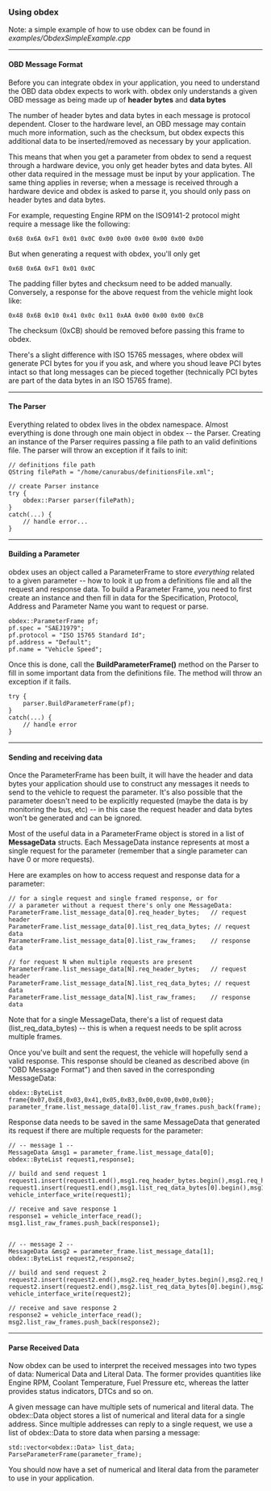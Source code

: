 ### Using obdex 
Note: a simple example of how to use obdex can be found in _examples/ObdexSimpleExample.cpp_
***
#### OBD Message Format  
Before you can integrate obdex in your application, you need to understand the OBD data obdex expects to work with. obdex only understands a given OBD message as being made up of **header bytes** and **data bytes**

The number of header bytes and data bytes in each message is protocol dependent. Closer to the hardware level, an OBD message may contain much more information, such as the checksum, but obdex expects this additional data to be inserted/removed as necessary by your application. 

This means that when you get a parameter from obdex to send a request through a hardware device, you only get header bytes and data bytes. All other data required in the message must be input by your application. The same thing applies in reverse; when a message is received through a hardware device and obdex is asked to parse it, you should only pass on header bytes and data bytes.

For example, requesting Engine RPM on the ISO9141-2 protocol might require a message like the following:

    0x68 0x6A 0xF1 0x01 0x0C 0x00 0x00 0x00 0x00 0x00 0xD0

But when generating a request with obdex, you'll only get

    0x68 0x6A 0xF1 0x01 0x0C
    
The padding filler bytes and checksum need to be added manually. Conversely, a response for the above request from the vehicle might look like:

    0x48 0x6B 0x10 0x41 0x0c 0x11 0xAA 0x00 0x00 0x00 0xCB

The checksum (0xCB) should be removed before passing this frame to obdex.

There's a slight difference with ISO 15765 messages, where obdex will generate PCI bytes for you if you ask, and where you shoud leave PCI bytes intact so that long messages can be pieced together (technically PCI bytes are part of the data bytes in an ISO 15765 frame).

***

#### The Parser
Everything related to obdex lives in the obdex namespace. Almost everything is done through one main object in obdex -- the Parser. Creating an instance of the Parser requires passing a file path to an valid definitions file. The parser will throw an exception if it fails to init:

    // definitions file path
    QString filePath = "/home/canurabus/definitionsFile.xml";
    
    // create Parser instance
    try {
		obdex::Parser parser(filePath);
	}
	catch(...) {
		// handle error...
	}
    
***

#### Building a Parameter
obdex uses an object called a ParameterFrame to store *everything* related to a given parameter -- how to look it up from a definitions file and all the request and response data. To build a Parameter Frame, you need to first create an instance and then fill in data for the Specification, Protocol, Address and Parameter Name you want to request or parse.

    obdex::ParameterFrame pf;
    pf.spec = "SAEJ1979";
    pf.protocol = "ISO 15765 Standard Id";
    pf.address = "Default";
    pf.name = "Vehicle Speed";

Once this is done, call the **BuildParameterFrame()** method on the Parser to fill in some important data from the definitions file. The method will throw an exception if it fails.

	try {
		parser.BuildParameterFrame(pf);
	}
	catch(...) {
		// handle error
	}
    
***

#### Sending and receiving data
Once the ParameterFrame has been built, it will have the header and data bytes your application should use to construct any messages it needs to send to the vehicle to request the parameter. It's also possible that the parameter doesn't need to be explicitly requested (maybe the data is by monitoring the bus, etc) -- in this case the request header and data bytes won't be generated and can be ignored.

Most of the useful data in a ParameterFrame object is stored in a list of **MessageData** structs. Each MessageData instance represents at most a single request for the parameter (remember that a single parameter can have 0 or more requests).

Here are examples on how to access request and response data for a parameter:

    // for a single request and single framed response, or for
    // a parameter without a request there's only one MessageData:
    ParameterFrame.list_message_data[0].req_header_bytes;   // request header
    ParameterFrame.list_message_data[0].list_req_data_bytes; // request data
    ParameterFrame.list_message_data[0].list_raw_frames;    // response data
    
    // for request N when multiple requests are present
    ParameterFrame.list_message_data[N].req_header_bytes;   // request header
    ParameterFrame.list_message_data[N].list_req_data_bytes; // request data
    ParameterFrame.list_message_data[N].list_raw_frames;    // response data
    
Note that for a single MessageData, there's a list of request data (list_req_data_bytes) -- this is when a request needs to be split across multiple frames.

Once you've built and sent the request, the vehicle will hopefully send a valid response. This response should be cleaned as described above (in "OBD Message Format") and then saved in the corresponding MessageData:

	obdex::ByteList frame{0x07,0xE8,0x03,0x41,0x05,0xB3,0x00,0x00,0x00,0x00};
    parameter_frame.list_message_data[0].list_raw_frames.push_back(frame);
    
Response data needs to be saved in the same MessageData that generated its request if there are multiple requests for the parameter:

    // -- message 1 --
    MessageData &msg1 = parameter_frame.list_message_data[0];
    obdex::ByteList request1,response1;
    
    // build and send request 1
    request1.insert(request1.end(),msg1.req_header_bytes.begin(),msg1.req_header_bytes.end());
    request1.insert(request1.end(),msg1.list_req_data_bytes[0].begin(),msg1.list_req_data_bytes[0].end());
    vehicle_interface_write(request1);
    
    // receive and save response 1
    response1 = vehicle_interface_read();
    msg1.list_raw_frames.push_back(response1);
    
    
    // -- message 2 --
    MessageData &msg2 = parameter_frame.list_message_data[1];
    obdex::ByteList request2,response2;
    
    // build and send request 2
    request2.insert(request2.end(),msg2.req_header_bytes.begin(),msg2.req_header_bytes.end());
    request2.insert(request2.end(),msg2.list_req_data_bytes[0].begin(),msg2.list_req_data_bytes[0].end());
    vehicle_interface_write(request2);
    
    // receive and save response 2
    response2 = vehicle_interface_read();
    msg2.list_raw_frames.push_back(response2);

***
#### Parse Received Data
Now obdex can be used to interpret the received messages into two types of data: Numerical Data and Literal Data. The former provides quantities like Engine RPM, Coolant Temperature, Fuel Pressure etc, whereas the latter provides status indicators, DTCs and so on.

A given message can have multiple sets of numerical and literal data. The obdex::Data object stores a list of numerical and literal data for a single address. Since multiple addresses can reply to a single request, we use a list of obdex::Data to store data when parsing a message:

    std::vector<obdex::Data> list_data;
    ParseParameterFrame(parameter_frame);

You should now have a set of numerical and literal data from the parameter to use in your application.
